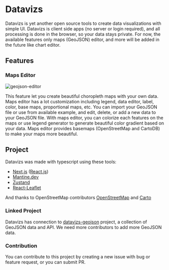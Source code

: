 # Datavizs

Datavizs is yet another open source tools to create data visualizations with simple UI. Datavizs is client side apps (no server or login required), and all processing is done in the browser, so your data stays private. For now, the available features only maps (GeoJSON) editor, and more will be added in the future like chart editor.

## Features

### Maps Editor

![geojson-editor](./docs/geojson-editor.png)

This feature let you create beautiful choropleth maps with your own data. Maps editor has a lot customization including legend, data editor, label, color, base maps, proportional maps, etc. You can import your GeoJSON file or use from available example, and edit, delete, or add a new data to your GeoJSON file. With maps editor, you can colorize each features on the maps or use legend generator to generate beautiful color gradient based on your data. Maps editor provides basemaps (OpenStreetMap and CartoDB) to make your maps more beautiful.


## Project

Datavizs was made with typescript using these tools:
- [Next.js]([https://](https://nextjs.org)) ([React.js](https://reactjs.org/))
- [Mantine.dev](https://mantine.dev/)
- [Zustand](https://github.com/pmndrs/zustand)
- [React-Leaflet](https://react-leaflet.js.org/)


And thanks to OpenStreetMap contributors [OpenStreetMap]([https://](https://www.openstreetmap.org/copyright)) and [Carto](https://carto.com/attribution/)

### Linked Project

Datavizs has connection to [datavizs-geojson](https://github.com/jfraziz/datavizs-geojson) project, a collection of GeoJSON data and API. We need more contributors to add more GeoJSON data.

### Contribution

You can contribute to this project by creating a new issue with bug or feature request, or you can submit PR.

